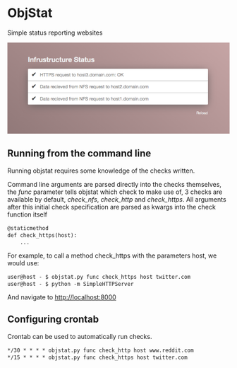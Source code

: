 ObjStat
=======
Simple status reporting websites

![Screenshot](screenshot.png)

Running from the command line
-----------------------------

Running objstat requires some knowledge of the checks written. 

Command line arguments are parsed directly into the checks themselves,
the _func_ parameter tells objstat which check to make use of, 3 checks are available
by default, *check_nfs*, *check_http* and *check_https*. All arguments after this initial
check specification are parsed as kwargs into the check function itself

    @staticmethod
    def check_https(host):
        ...

For example, to call a method check_https with the parameters host, we would use:

    user@host - $ objstat.py func check_https host twitter.com
    user@host - $ python -m SimpleHTTPServer
    
And navigate to <http://localhost:8000>

Configuring crontab
-------------------
Crontab can be used to automatically run checks.

	*/30 * * * * objstat.py func check_http host www.reddit.com
	*/15 * * * * objstat.py func check_https host twitter.com